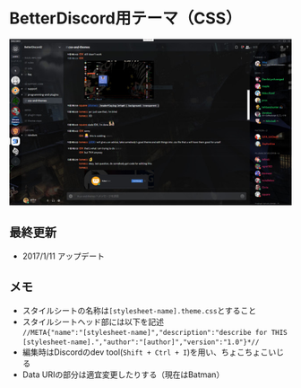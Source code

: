 # BetterDiscord用テーマ（CSS）
![さんぷる](https://github.com/g-empr/betterdiscord-theme/blob/master/sample.jpg)
## 最終更新
- 2017/1/11 アップデート
## メモ
- スタイルシートの名称は`[stylesheet-name].theme.css`とすること
- スタイルシートヘッド部には以下を記述  
```//META{"name":"[stylesheet-name]","description":"describe for THIS [stylesheet-name].","author":"[author]","version":"1.0"}*//```
- 編集時はDiscordのdev tool(`Shift + Ctrl + I`)を用い、ちょこちょこいじる
- Data URIの部分は適宜変更したりする（現在はBatman）